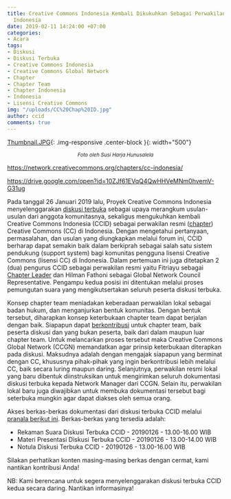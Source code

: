 ```yaml
---
title: Creative Commons Indonesia Kembali Dikukuhkan Sebagai Perwakilan Resmi CC di
  Indonesia
date: 2019-02-11 14:24:00 +07:00
categories:
- Acara
tags:
- Diskusi
- Diskusi Terbuka
- Creative Commons Indonesia
- Creative Commons Global Network
- Chapter
- Chapter Team
- Chapter Indonesia
- Indonesia
- Lisensi Creative Commons
img: "/uploads/CC%20Chap%20ID.jpg"
author: ccid
comments: true
---
```


[Thumbnail.JPG](/uploads/Thumbnail.JPG){: .img-responsive .center-block }{: width="500"}<center><small><i>Foto oleh Susi Harja Hunusalela</i></small></center>

https://network.creativecommons.org/chapters/cc-indonesia/

https://drive.google.com/open?id=10ZJf61EVqQ4QwHHVeMNm0hvemV-G31ug

Pada tanggal 26 Januari 2019 lalu, Proyek Creative Commons Indonesia menyelenggarakan [diskusi terbuka](http://creativecommons.or.id/2019/01/diskusi-terbuka-creative-commons-indonesia/) sebagai upaya merangkum usulan-usulan dari anggota komunitasnya, sekaligus mengukuhkan kembali Creative Commons Indonesia (CCID) sebagai perwakilan resmi ([chapter](https://github.com/creativecommons/global-network-strategy/blob/master/docs/Guide_for_creating_a_chapter.md)) Creative Commons (CC) di Indonesia. Dengan mengetahui pertanyaan, permasalahan, dan usulan yang diungkapkan melalui forum ini, CCID berharap dapat semakin baik dalam berkiprah sebagai salah satu sistem pendukung (support system) bagi komunitas pengguna lisensi Creative Commons (lisensi CC) di Indonesia. Dalam pertemuan ini juga ditetapkan 2 (dua) pengurus CCID sebagai perwakilan resmi yaitu Fitriayu sebagai [Chapter Leader](https://github.com/creativecommons/global-network-strategy/blob/master/docs/Role_descriptions_GNC_rep_and_Chapter_lead.md) dan Hilman Fathoni sebagai Global Network Council Representative. Pengampu kedua posisi ini ditentukan melalui proses pemungutan suara yang mengikutsertakan seluruh peserta diskusi terbuka.

Konsep chapter team meniadakan keberadaan perwakilan lokal sebagai badan hukum, dan menganjurkan bentuk komunitas. Dengan bentuk tersebut, diharapkan konsep keterbukaan chapter team dapat berjalan dengan baik. Siapapun dapat [berkontribusi](http://creativecommons.or.id/2017/12/jaringan-global-creative-commons/) untuk chapter team, baik peserta diskusi dan yang bukan peserta, baik dari dalam maupun luar chapter team. Untuk melancarkan proses tersebut maka Creative Commons Global Network (CCGN) memandatkan agar prinsip keterbukaan diterapkan pada diskusi. Maksudnya adalah dengan mengajak siapapun yang berminat dengan CC, khususnya pihak-pihak yang ingin berkontribusi lebih melalui CC, baik secara luring maupun daring. Selanjutnya, perwakilan resmi lokal yang baru dibentuk diinstruksikan untuk mengirimkan seluruh dokumentasi diskusi terbuka kepada Network Manager dari CCGN. Selain itu, perwakilan lokal baru juga diwajibkan untuk membuka dokumentasi tersebut bagi seterbuka mungkin agar dapat diakses oleh semua orang. 

Akses berkas-berkas dokumentasi dari diskusi terbuka CCID melalui [pranala berikut ini](https://drive.google.com/drive/folders/15FV7YcEI1t1KxgK30-wmTOq7VQhbTU_Q?usp=sharing). Berkas-berkas yang tersedia adalah:

* Rekaman Suara Diskusi Terbuka CCID - 20190126 - 13.00-16.00 WIB
* Materi Presentasi Diskusi Terbuka CCID - 20190126 - 13.00-14.00 WIB
* Notula Diskusi Terbuka CCID - 20190126 - 13.00-16.00 WIB

Silakan perhatikan konten masing-masing berkas dengan cermat, kami nantikan kontribusi Anda!

NB: Kami berencana untuk segera menyelenggarakan diskusi terbuka CCID kedua secara daring. Nantikan informasinya!